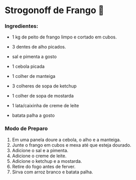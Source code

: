 # Strogonoff de Frango :chicken:

### Ingredientes: ###

- 1 kg de peito de frango limpo e cortado em cubos.

- 3 dentes de alho picados.

- sal e pimenta a gosto

- 1 cebola picada

- 1 colher de manteiga

- 3 colheres de sopa de ketchup

- 1 colher de sopa de mostarda

- 1 lata/caixinha de creme de leite

- batata palha a gosto

  

### Modo de Preparo ###

1. Em uma panela doure a cebola, o alho e a manteiga.
2. Junte o frango em cubos e mexa até que esteja dourado.
4. Adicione o sal e a pimenta.
4. Adicione o creme de leite.
5. Adicione o ketchup e a mostarda.
6. Retire do fogo antes de ferver.
7. Sirva com arroz branco e batata palha.









